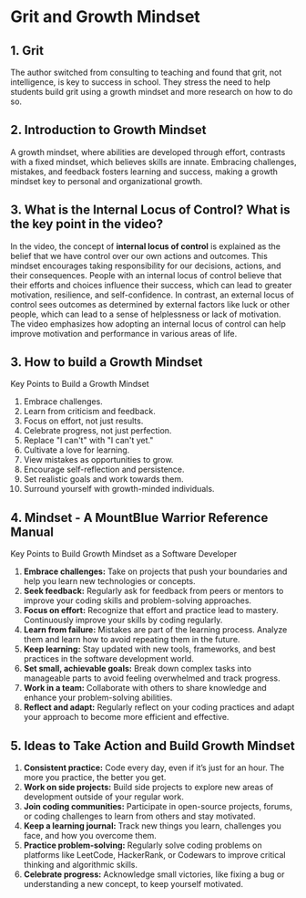 # Grit and Growth Mindset
## 1. Grit
The author switched from consulting to teaching and found that grit, not intelligence, is key to success in school. They stress the need to help students build grit using a growth mindset and more research on how to do so.

## 2. Introduction to Growth Mindset
A growth mindset, where abilities are developed through effort, contrasts with a fixed mindset, which believes skills are innate. Embracing challenges, mistakes, and feedback fosters learning and success, making a growth mindset key to personal and organizational growth.

## 3. What is the Internal Locus of Control? What is the key point in the video?
In the video, the concept of **internal locus of control** is explained as the belief that we have control over our own actions and outcomes. This mindset encourages taking responsibility for our decisions, actions, and their consequences. People with an internal locus of control believe that their efforts and choices influence their success, which can lead to greater motivation, resilience, and self-confidence.
In contrast, an external locus of control sees outcomes as determined by external factors like luck or other people, which can lead to a sense of helplessness or lack of motivation. The video emphasizes how adopting an internal locus of control can help improve motivation and performance in various areas of life.

## 3. How to build a Growth Mindset
Key Points to Build a Growth Mindset
1. Embrace challenges.
2. Learn from criticism and feedback.
3. Focus on effort, not just results.
4. Celebrate progress, not just perfection.
5. Replace "I can't" with "I can't yet."
6. Cultivate a love for learning.
7. View mistakes as opportunities to grow.
8. Encourage self-reflection and persistence.
9. Set realistic goals and work towards them.
10. Surround yourself with growth-minded individuals.

## 4. Mindset - A MountBlue Warrior Reference Manual
Key Points to Build Growth Mindset as a Software Developer

1. **Embrace challenges:** Take on projects that push your boundaries and help you learn new technologies or concepts.
2. **Seek feedback:** Regularly ask for feedback from peers or mentors to improve your coding skills and problem-solving approaches.
3. **Focus on effort:** Recognize that effort and practice lead to mastery. Continuously improve your skills by coding regularly.
4. **Learn from failure:** Mistakes are part of the learning process. Analyze them and learn how to avoid repeating them in the future.
5. **Keep learning:** Stay updated with new tools, frameworks, and best practices in the software development world.
6. **Set small, achievable goals:** Break down complex tasks into manageable parts to avoid feeling overwhelmed and track progress.
7. **Work in a team:** Collaborate with others to share knowledge and enhance your problem-solving abilities.
8. **Reflect and adapt:** Regularly reflect on your coding practices and adapt your approach to become more efficient and effective.

## 5. Ideas to Take Action and Build Growth Mindset

1. **Consistent practice:** Code every day, even if it’s just for an hour. The more you practice, the better you get.
2. **Work on side projects:** Build side projects to explore new areas of development outside of your regular work.
3. **Join coding communities:** Participate in open-source projects, forums, or coding challenges to learn from others and stay motivated.
4. **Keep a learning journal:** Track new things you learn, challenges you face, and how you overcome them.
5. **Practice problem-solving:** Regularly solve coding problems on platforms like LeetCode, HackerRank, or Codewars to improve critical thinking and algorithmic skills.
6. **Celebrate progress:** Acknowledge small victories, like fixing a bug or understanding a new concept, to keep yourself motivated.


